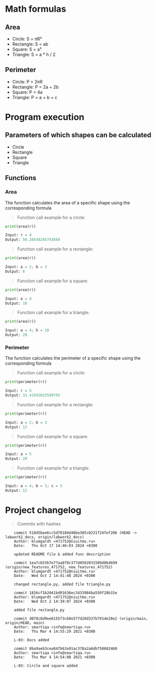 # Math formulas
## Area
- Circle: S = πR²
- Rectangle: S = ab
- Square: S = a²
- Triangle: S = a * h / 2

## Perimeter
- Circle: P = 2πR
- Rectangle: P = 2a + 2b
- Square: P = 4a
- Triangle: P = a + b + c

# Program execution
## Parameters of which shapes can be calculated
- Circle
- Rectangle
- Square
- Triangle

## Functions
### Area
The function calculates the area of a specific shape using the corresponding formula
> Function call example for a circle:
```python
print(area(r))

Input: r = 4
Output: 50.26548245743669
```
> Function call example for a rectangle:
```python
print(area(r))

Input: a = 2; b = 3
Output: 6
```
> Function call example for a square:
```python
print(area(r))

Input: a = 4
Output: 16
```
> Function call example for a triangle:
```python
print(area(r))

Input: a = 4; h = 10
Output: 20
```



### Perimeter
The function calculates the perimeter of a specific shape using the corresponding formula
> Function call example for a circle:
```python
print(perimeter(r))

Input: r = 5
Output: 31.41592653589793
```
> Function call example for a rectangle:
```python
print(perimeter(r))

Input: a = 2; b = 3
Output: 12
```
> Function call example for a square:
```python
print(perimeter(r))

Input: a = 5
Output: 20
```
> Function call example for a triangle:
```python
print(perimeter(r))

Input: a = 4; b = 3; c = 5
Output: 12
```


# Project changelog
> Commits with hashes
``` 
    commit 510d5bee6cc5d78184d46be305c0231f24fef206 (HEAD -> labwork2_docs, origin/labwork2_docs)
    Author: blumgardt <471752@niuitmo.ru>
    Date:   Thu Oct 17 14:46:03 2024 +0300

    updated README file & added func description

    commit 1ea7cb53b7e77aa8f8c377d8502031509d864b99 (origin/new_features_471752, new_features_471752)
    Author: blumgardt <471752@niuitmo.ru>
    Date:   Wed Oct 2 14:41:48 2024 +0300

    changed rectangle.py, added file triangle.py

    commit 1816cf1b2041bd01636ec3433984ba550f28b15e
    Author: blumgardt <471752@niuitmo.ru>
    Date:   Wed Oct 2 14:39:07 2024 +0300

    added file rectangle.py

    commit d078c8d9ee6155f3cb0e577d28d337b791de28e2 (origin/main, origin/HEAD, main)
    Author: smartiqa <info@smartiqa.ru>
    Date:   Thu Mar 4 14:55:29 2021 +0300

    L-03: Docs added

    commit 8ba9aeb3cea847b63a91ac378a2a6db758682460
    Author: smartiqa <info@smartiqa.ru>
    Date:   Thu Mar 4 14:54:08 2021 +0300

    L-03: Circle and square added
```